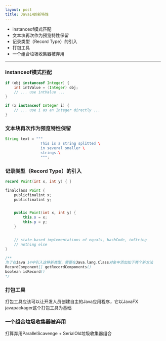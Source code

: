 ```yaml
---
layout: post
title: Java14的新特性
---
```


+ instanceof模式匹配
+ 文本块再次作为预览特性保留
+ 记录类型（Record Type）的引入
+ 打包工具
+ 一个组合垃圾收集器被弃用

***

### instanceof模式匹配

```java
if (obj instanceof Integer) {
    int intValue = (Integer) obj;
    // ... use intValue ...
}

if (x instanceof Integer i) {
    // ... use i as an Integer directly ...
}
```

### 文本块再次作为预览特性保留

```java
String text = """
                This is a string splitted \
                in several smaller \
                strings.\
                """;
```

### 记录类型（Record Type）的引入

```java
record Point(int x, int y) { }

finalclass Point {
    publicfinalint x;
    publicfinalint y;


    public Point(int x, int y) {
        this.x = x;
        this.y = y;
    }


    // state-based implementations of equals, hashCode, toString
    // nothing else
}

/**
为了在Java 14中引入这种新类型，需要在Java.lang.Class对象中添加如下两个新方法
RecordComponent[] getRecordComponents()
boolean isRecord()
*/
```

### 打包工具

打包工具应该可以让开发人员创建自主的Java应用程序，它以JavaFX javapackager这个打包工具为基础

### 一个组合垃圾收集器被弃用

打算弃用ParallelScavenge + SerialOld垃圾收集器组合

